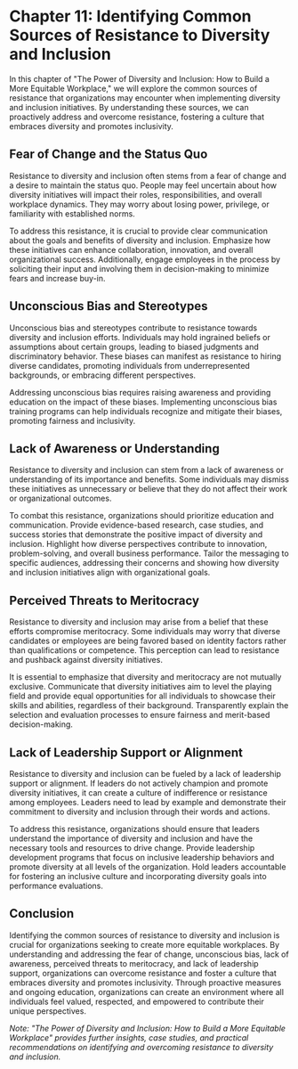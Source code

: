 Chapter 11: Identifying Common Sources of Resistance to Diversity and Inclusion
===============================================================================

In this chapter of "The Power of Diversity and Inclusion: How to Build a More Equitable Workplace," we will explore the common sources of resistance that organizations may encounter when implementing diversity and inclusion initiatives. By understanding these sources, we can proactively address and overcome resistance, fostering a culture that embraces diversity and promotes inclusivity.

Fear of Change and the Status Quo
---------------------------------

Resistance to diversity and inclusion often stems from a fear of change and a desire to maintain the status quo. People may feel uncertain about how diversity initiatives will impact their roles, responsibilities, and overall workplace dynamics. They may worry about losing power, privilege, or familiarity with established norms.

To address this resistance, it is crucial to provide clear communication about the goals and benefits of diversity and inclusion. Emphasize how these initiatives can enhance collaboration, innovation, and overall organizational success. Additionally, engage employees in the process by soliciting their input and involving them in decision-making to minimize fears and increase buy-in.

Unconscious Bias and Stereotypes
--------------------------------

Unconscious bias and stereotypes contribute to resistance towards diversity and inclusion efforts. Individuals may hold ingrained beliefs or assumptions about certain groups, leading to biased judgments and discriminatory behavior. These biases can manifest as resistance to hiring diverse candidates, promoting individuals from underrepresented backgrounds, or embracing different perspectives.

Addressing unconscious bias requires raising awareness and providing education on the impact of these biases. Implementing unconscious bias training programs can help individuals recognize and mitigate their biases, promoting fairness and inclusivity.

Lack of Awareness or Understanding
----------------------------------

Resistance to diversity and inclusion can stem from a lack of awareness or understanding of its importance and benefits. Some individuals may dismiss these initiatives as unnecessary or believe that they do not affect their work or organizational outcomes.

To combat this resistance, organizations should prioritize education and communication. Provide evidence-based research, case studies, and success stories that demonstrate the positive impact of diversity and inclusion. Highlight how diverse perspectives contribute to innovation, problem-solving, and overall business performance. Tailor the messaging to specific audiences, addressing their concerns and showing how diversity and inclusion initiatives align with organizational goals.

Perceived Threats to Meritocracy
--------------------------------

Resistance to diversity and inclusion may arise from a belief that these efforts compromise meritocracy. Some individuals may worry that diverse candidates or employees are being favored based on identity factors rather than qualifications or competence. This perception can lead to resistance and pushback against diversity initiatives.

It is essential to emphasize that diversity and meritocracy are not mutually exclusive. Communicate that diversity initiatives aim to level the playing field and provide equal opportunities for all individuals to showcase their skills and abilities, regardless of their background. Transparently explain the selection and evaluation processes to ensure fairness and merit-based decision-making.

Lack of Leadership Support or Alignment
---------------------------------------

Resistance to diversity and inclusion can be fueled by a lack of leadership support or alignment. If leaders do not actively champion and promote diversity initiatives, it can create a culture of indifference or resistance among employees. Leaders need to lead by example and demonstrate their commitment to diversity and inclusion through their words and actions.

To address this resistance, organizations should ensure that leaders understand the importance of diversity and inclusion and have the necessary tools and resources to drive change. Provide leadership development programs that focus on inclusive leadership behaviors and promote diversity at all levels of the organization. Hold leaders accountable for fostering an inclusive culture and incorporating diversity goals into performance evaluations.

Conclusion
----------

Identifying the common sources of resistance to diversity and inclusion is crucial for organizations seeking to create more equitable workplaces. By understanding and addressing the fear of change, unconscious bias, lack of awareness, perceived threats to meritocracy, and lack of leadership support, organizations can overcome resistance and foster a culture that embraces diversity and promotes inclusivity. Through proactive measures and ongoing education, organizations can create an environment where all individuals feel valued, respected, and empowered to contribute their unique perspectives.

*Note: "The Power of Diversity and Inclusion: How to Build a More Equitable Workplace" provides further insights, case studies, and practical recommendations on identifying and overcoming resistance to diversity and inclusion.*
